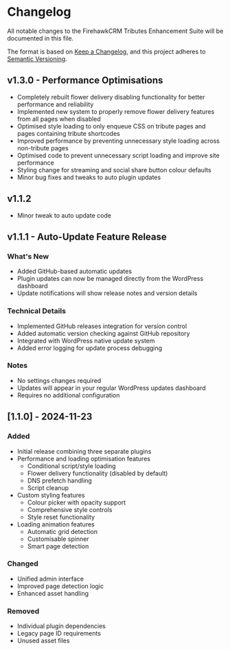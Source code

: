 # Changelog
All notable changes to the FirehawkCRM Tributes Enhancement Suite will be documented in this file.

The format is based on [Keep a Changelog](https://keepachangelog.com/en/1.0.0/),
and this project adheres to [Semantic Versioning](https://semver.org/spec/v2.0.0.html).

## v1.3.0 - Performance Optimisations
- Completely rebuilt flower delivery disabling functionality for better performance and reliability
- Implemented new system to properly remove flower delivery features from all pages when disabled
- Optimised style loading to only enqueue CSS on tribute pages and pages containing tribute shortcodes
- Improved performance by preventing unnecessary style loading across non-tribute pages
- Optimised code to prevent unnecessary script loading and improve site performance
- Styling change for streaming and social share button colour defaults
- Minor bug fixes and tweaks to auto plugin updates

## v1.1.2
- Minor tweak to auto update code

## v1.1.1 - Auto-Update Feature Release

### What's New
- Added GitHub-based automatic updates
- Plugin updates can now be managed directly from the WordPress dashboard
- Update notifications will show release notes and version details

### Technical Details
- Implemented GitHub releases integration for version control
- Added automatic version checking against GitHub repository
- Integrated with WordPress native update system
- Added error logging for update process debugging

### Notes
- No settings changes required
- Updates will appear in your regular WordPress updates dashboard
- Requires no additional configuration


## [1.1.0] - 2024-11-23
### Added
- Initial release combining three separate plugins
- Performance and loading optimisation features
  - Conditional script/style loading
  - Flower delivery functionality (disabled by default)
  - DNS prefetch handling
  - Script cleanup
- Custom styling features
  - Colour picker with opacity support
  - Comprehensive style controls
  - Style reset functionality
- Loading animation features
  - Automatic grid detection
  - Customisable spinner
  - Smart page detection

### Changed
- Unified admin interface
- Improved page detection logic
- Enhanced asset handling

### Removed
- Individual plugin dependencies
- Legacy page ID requirements
- Unused asset files
